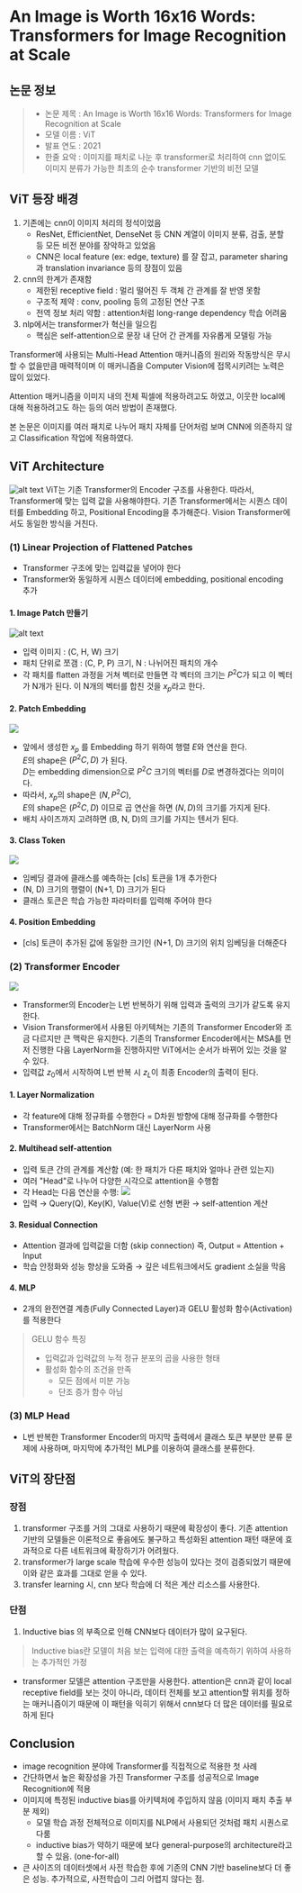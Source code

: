 # An Image is Worth 16x16 Words: Transformers for Image Recognition at Scale

## 논문 정보
> - 논문 제목 : An Image is Worth 16x16 Words: Transformers for Image Recognition at Scale
> - 모델 이름 : ViT
> - 발표 연도 : 2021
> - 한줄 요악 : 이미지를 패치로 나눈 후 transformer로 처리하여 cnn 없이도 이미지 분류가 가능한 최초의 순수 transformer 기반의 비전 모델

## ViT 등장 배경
1. 기존에는 cnn이 이미지 처리의 정석이었음
   - ResNet, EfficientNet, DenseNet 등 CNN 계열이 이미지 분류, 검출, 분할 등 모든 비전 분야를 장악하고 있었음
   - CNN은 local feature (ex: edge, texture) 를 잘 잡고, parameter sharing과 translation invariance 등의 장점이 있음
2. cnn의 한계가 존재함
   - 제한된 receptive field : 멀리 떨어진 두 객체 간 관계를 잘 반영 못함
   - 구조적 제약 : conv, pooling 등의 고정된 연산 구조
   - 전역 정보 처리 약함 : attention처럼 long-range dependency 학습 어려움
3. nlp에서는 transformer가 혁신을 일으킴
   - 핵심은 self-attention으로 문장 내 단어 간 관계를 자유롭게 모델링 가능

Transformer에 사용되는 Multi-Head Attention 매커니즘의 원리와 작동방식은 무시할 수 없을만큼 매력적이며 이 매커니즘을 Computer Vision에 접목시키려는 노력은 많이 있었다.

Attention 매커니즘을 이미지 내의 전체 픽셀에 적용하려고도 하였고, 이웃한 local에 대해 적용하려고도 하는 등의 여러 방법이 존재했다.

본 논문은 이미지를 여러 패치로 나누어 패치 자체를 단어처럼 보며 CNN에 의존하지 않고 Classification 작업에 적용하였다.


## ViT Architecture
![alt text](./Img/image-0.png)
ViT는 기존 Transformer의 Encoder 구조를 사용한다. 따라서, Transformer에 맞는 입력 값을 사용해야한다. 기존 Transformer에서는 시퀀스 데이터를 Embedding 하고, Positional Encoding을 추가해준다. Vision Transformer에서도 동일한 방식을 거친다.

### (1) Linear Projection of Flattened Patches
- Transformer 구조에 맞는 입력값을 넣어야 한다
- Transformer와 동일하게 시퀀스 데이터에 embedding, positional encoding 추가

#### 1. Image Patch 만들기
![alt text](./Img//image-1.png)
- 입력 이미지 : (C, H, W) 크기
- 패치 단위로 쪼갬 : (C, P, P) 크기, N : 나뉘어진 패치의 개수
- 각 패치를 flatten 과정을 거쳐 벡터로 만들면 각 벡터의 크기는 $P^2$C가 되고 이 벡터가 N개가 된다. 이 N개의 벡터를 합친 것을 $x_{p}$라고 한다.

#### 2. Patch Embedding
![](./Img/image-2.png)
- 앞에서 생성한 $x_{p}$ 를 Embedding 하기 위하여 행렬 $E$와 연산을 한다.  
$E$의 shape은 $(P^2C, D)$ 가 된다.  
$D$는 embedding dimension으로 $P^2C$ 크기의 벡터를 $D$로 변경하겠다는 의미이다.  
- 따라서, $x_{p}$의 shape은 $(N, P^2C)$,  
$E$의 shape은 $(P^2C, D)$ 이므로 곱 연산을 하면 $(N, D)$의 크기를 가지게 된다.  
- 배치 사이즈까지 고려하면 (B, N, D)의 크기를 가지는 텐서가 된다.

#### 3. Class Token
![](./Img/image-3.png)
- 임베딩 결과에 클래스를 예측하는 [cls] 토큰을 1개 추가한다
- (N, D) 크기의 행렬이 (N+1, D) 크기가 된다
- 클래스 토큰은 학습 가능한 파라미터를 입력해 주어야 한다
#### 4. Position Embedding
- [cls] 토큰이 추가된 값에 동일한 크기인 (N+1, D) 크기의 위치 임베딩을 더해준다

### (2) Transformer Encoder
![](./Img/image-4.png)
- Transformer의 Encoder는 L번 반복하기 위해 입력과 출력의 크기가 같도록 유지한다.
- Vision Transformer에서 사용된 아키텍쳐는 기존의 Transformer Encoder와 조금 다르지만 큰 맥락은 유지한다. 기존의 Transformer Encoder에서는 MSA를 먼저 진행한 다음 LayerNorm을 진행하지만 ViT에서는 순서가 바뀌어 있는 것을 알 수 있다.
- 입력값 $z_{0}$에서 시작하여 L번 반복 시 $z_{L}$이 최종 Encoder의 출력이 된다.

#### 1. Layer Normalization
- 각 feature에 대해 정규화를 수행한다 = D차원 방향에 대해 정규화를 수행한다
- Transformer에서는 BatchNorm 대신 LayerNorm 사용
#### 2. Multihead self-attention
- 입력 토큰 간의 관계를 계산함 (예: 한 패치가 다른 패치와 얼마나 관련 있는지)
- 여러 "Head"로 나누어 다양한 시각으로 attention을 수행함
- 각 Head는 다음 연산을 수행:
    ![](./Img/image-5.png)
- 입력 → Query(Q), Key(K), Value(V)로 선형 변환 → self-attention 계산
#### 3. Residual Connection
- Attention 결과에 입력값을 더함 (skip connection) 즉, Output = Attention + Input
- 학습 안정화와 성능 향상을 도와줌
→ 깊은 네트워크에서도 gradient 소실을 막음
#### 4. MLP
- 2개의 완전연결 계층(Fully Connected Layer)과 GELU 활성화 함수(Activation)를 적용한다
> GELU 함수 특징
> - 입력값과 입력값의 누적 정규 분포의 곱을 사용한 형태
> - 활성화 함수의 조건을 만족
>   - 모든 점에서 미분 가능
>   - 단조 증가 함수 아님
### (3) MLP Head
- L번 반복한 Transformer Encoder의 마지막 출력에서 클래스 토큰 부분만 분류 문제에 사용하며, 마지막에 추가적인 MLP를 이용하여 클래스를 분류한다.



## ViT의 장단점
### 장점
1. transformer 구조를 거의 그대로 사용하기 때문에 확장성이 좋다. 기존 attention 기반의 모델들은 이론적으로 좋음에도 불구하고 특성화된 attention 패턴 때문에 효과적으로 다른 네트워크에 확장하기가 어려웠다.
2. transformer가 large scale 학습에 우수한 성능이 있다는 것이 검증되었기 때문에 이와 같은 효과를 그대로 얻을 수 있다.
3. transfer learning 시, cnn 보다 학습에 더 적은 계산 리소스를 사용한다.
### 단점
1. Inductive bias 의 부족으로 인해 CNN보다 데이터가 많이 요구된다.
> Inductive bias란 모델이 처음 보는 입력에 대한 출력을 예측하기 위하여 사용하는 추가적인 가정
   - transformer 모델은 attention 구조만을 사용한다. attention은 cnn과 같이 local receptive field를 보는 것이 아니라, 데이터 전체를 보고 attention할 위치를 정하는 매커니즘이기 때문에 이 패턴을 익히기 위해서 cnn보다 더 많은 데이터를 필요로 하게 된다

## Conclusion
- image recognition 분야에 Transformer를 직접적으로 적용한 첫 사례
- 간단하면서 높은 확장성을 가진 Transformer 구조를 성공적으로 Image Recognition에 적용
- 이미지에 특정된 inductive bias를 아키텍처에 주입하지 않음 (이미지 패치 추출 부분 제외)
  - 모델 학습 과정 전체적으로 이미지를 NLP에서 사용되던 것처럼 패치 시퀀스로 다룸
  - inductive bias가 약하기 때문에 보다 general-purpose의 architecture라고 할 수 있음. (one-for-all)
- 큰 사이즈의 데이터셋에서 사전 학습한 후에 기존의 CNN 기반 baseline보다 더 좋은 성능. 추가적으로, 사전학습이 그리 어렵지 않다는 점.